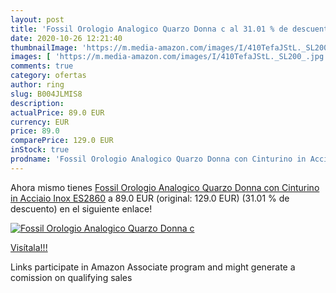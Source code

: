 ```yaml
---
layout: post
title: 'Fossil Orologio Analogico Quarzo Donna c al 31.01 % de descuento'
date: 2020-10-26 12:21:40
thumbnailImage: 'https://m.media-amazon.com/images/I/410TefaJStL._SL200_.jpg'
images: [ 'https://m.media-amazon.com/images/I/410TefaJStL._SL200_.jpg' ]
comments: true
category: ofertas
author: ring
slug: B004JLMIS8
description:
actualPrice: 89.0 EUR
currency: EUR
price: 89.0
comparePrice: 129.0 EUR
inStock: true
prodname: 'Fossil Orologio Analogico Quarzo Donna con Cinturino in Acciaio Inox ES2860'
---
```


Ahora mismo tienes [Fossil Orologio Analogico Quarzo Donna con Cinturino in Acciaio Inox ES2860](https://www.amazon.it/dp/B004JLMIS8/?tag=tolees00-21) a 89.0 EUR (original: 129.0 EUR) (31.01 %  de descuento) en el siguiente enlace!

[![Fossil Orologio Analogico Quarzo Donna c](https://m.media-amazon.com/images/I/410TefaJStL._SL200_.jpg)](https://www.amazon.it/dp/B004JLMIS8/?tag=tolees00-21)

[Visítala!!!](https://www.amazon.it/dp/B004JLMIS8/?tag=tolees00-21)

Links participate in Amazon Associate program and might generate a comission on qualifying sales
